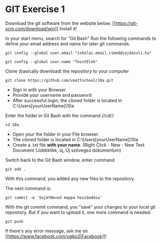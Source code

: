# GIT Exercise 1

Download the git software from the website below:
[[https://git-scm.com/download/win]]
Install it!

In your start menu, search for "Git Bash"
Run the following commands to define your email address and name for later git commands.

``git config --global user.email "iskolai.email.cimed@vajdasuli.hu" ``

``git config --global user.name "TesztElek"``


Clone (basically download) the repository to your computer

``git clone https://github.com/vmattschool/10a.git``

- Sign in with your Browser 
- Provide your username and password 
- After successful login, the cloned folder is located in C:\Users\[yourUserName]\10a 

Enter the folder in Git Bash with the command //cd//:

``cd 10a``

  - Open your the folder in your File browser. 
  - The cloned folder is located in C:\Users\[yourUserName]\10a
  - Create a .txt file **with your name**. (Right Click - New - New Text Document (Jobbklikk, új, Új szöveges dokumentum)

Switch back to the Git Bash window, enter command 

`` git add . ``

With this command, you added any new files to the repository. 

The next command is:

``git commit -m 'SajátNeved mappa hozzáadása' ``

With the git commit command, you "save" your changes to your local git repository. 
But if you want to upload it, one more command is needed:

``git push ``

If there's any error message, ask me on [[https://www.facebook.com/valko2|Facebook]]!
